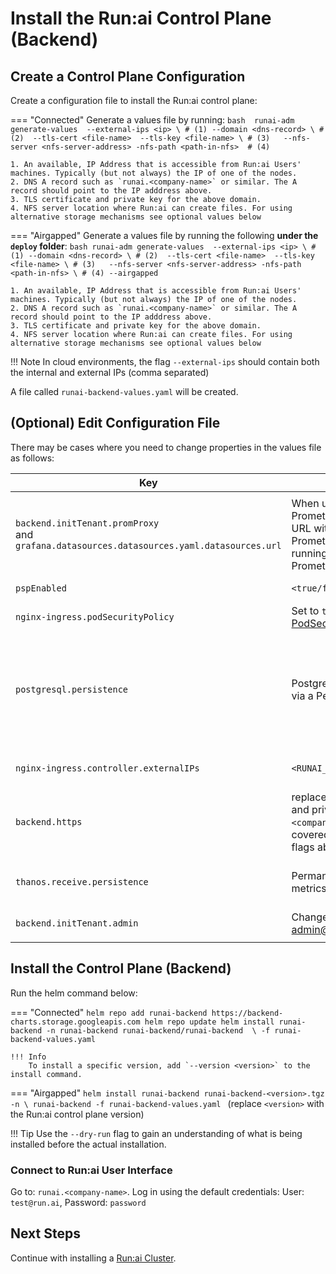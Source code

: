 
# Install the Run:ai Control Plane (Backend) 

## Create a Control Plane Configuration

Create a configuration file to install the Run:ai control plane:

=== "Connected"
    Generate a values file by running:
    ``` bash 
    runai-adm generate-values 
        --external-ips <ip> \ # (1)
        --domain <dns-record> \ # (2) 
        --tls-cert <file-name>  --tls-key <file-name> \ # (3)  
        --nfs-server <nfs-server-address> -nfs-path <path-in-nfs>  # (4)
    ```

    1. An available, IP Address that is accessible from Run:ai Users' machines. Typically (but not always) the IP of one of the nodes. 
    2. DNS A record such as `runai.<company-name>` or similar. The A record should point to the IP adddress above. 
    3. TLS certificate and private key for the above domain.
    4. NFS server location where Run:ai can create files. For using alternative storage mechanisms see optional values below 

=== "Airgapped"
    Generate a values file by running the following __under the `deploy` folder__:
    ``` bash
    runai-adm generate-values 
        --external-ips <ip> \ # (1)
        --domain <dns-record> \ # (2) 
        --tls-cert <file-name>  --tls-key <file-name> \ # (3)  
        --nfs-server <nfs-server-address> -nfs-path <path-in-nfs> \ # (4)
        --airgapped
    ```

    1. An available, IP Address that is accessible from Run:ai Users' machines. Typically (but not always) the IP of one of the nodes. 
    2. DNS A record such as `runai.<company-name>` or similar. The A record should point to the IP adddress above. 
    3. TLS certificate and private key for the above domain.
    4. NFS server location where Run:ai can create files. For using alternative storage mechanisms see optional values below 

<!-- Where:

* `--tls-` flags relate to the TLS certificate and private key for `<DNS_RECORD>`
* `--nfs` flags relate to NFS server location where Run:ai can create files. For using alternative storage mechanisms see optional values below 
* `--external-ips` relates to the IP address(es) allocated for Run:ai. Typically (but not always) the IP of one of the nodes.  -->

!!! Note
    In cloud environments, the flag `--external-ips` should contain both the internal and external IPs (comma separated)


A file called `runai-backend-values.yaml` will be created.

## (Optional) Edit Configuration File

There may be cases where you need to change properties in the values file as follows:

|  Key     |   Change   | Description |
|----------|----------|-------------| 
||||
| `backend.initTenant.promProxy` <br> and <br> `grafana.datasources.datasources.yaml.datasources.url` | When using an existing Promethues service, replace this URL with the URL of the existing Prometheus service (obtain by running `kubectl get svc` on the Prometheus namespace) | Internal URL to Promethues server |
| `pspEnabled` | `<true/false>` | Set to `true` if using [PodSecurityPolicy](https://kubernetes.io/docs/concepts/policy/pod-security-policy/){target=_blank} | 
| `nginx-ingress.podSecurityPolicy` |  Set to `true` if using [PodSecurityPolicy](https://kubernetes.io/docs/concepts/policy/pod-security-policy/){target=_blank} |
| `postgresql.persistence` | PostgreSQL permanent storage via a Persistent Volume.  | You can either use `storageClassName` to create a PV automatically or set `nfs.server` and `nfs.path` to provide the network file storage for the PV. The folder in the path should be pre-created and have full access rights. This key is now covered under the runai-adm flags above |
| `nginx-ingress.controller.externalIPs` | `<RUNAI_IP_ADDRESS>` | IP address allocated for Run:ai. This key is now covered under the runai-adm flags above  |
| `backend.https` | replace `key` and `crt` with public and private keys for `runai.<company-name>`. This key is now covered under the runai-adm flags above|
| `thanos.receive.persistence` | Permanent storage for Run:ai metrics | See Postgresql persistence above. Can use the same location. This key is now covered under the runai-adm flags above |
| `backend.initTenant.admin` | Change password for admin@run.ai | This user is the master Control Plane administrator | 
|<img width=1300/>|||



## Install the Control Plane (Backend)

Run the helm command below:


=== "Connected"
    ```
    helm repo add runai-backend https://backend-charts.storage.googleapis.com
    helm repo update
    helm install runai-backend -n runai-backend runai-backend/runai-backend  \
        -f runai-backend-values.yaml
    ```

    !!! Info
        To install a specific version, add `--version <version>` to the install command.

=== "Airgapped"
    ```
    helm install runai-backend runai-backend-<version>.tgz -n \
        runai-backend -f runai-backend-values.yaml 
    ```
    (replace `<version>` with the Run:ai control plane version)

!!! Tip
    Use the  `--dry-run` flag to gain an understanding of what is being installed before the actual installation. 

### Connect to Run:ai User Interface

Go to: `runai.<company-name>`. Log in using the default credentials: User: `test@run.ai`, Password: `password`
<!-- 
### (Optional) LDAP Configuration

Follow the [LDAP Integration](ldap-integration.md) instructions. -->

## Next Steps

Continue with installing a [Run:ai Cluster](cluster.md).

